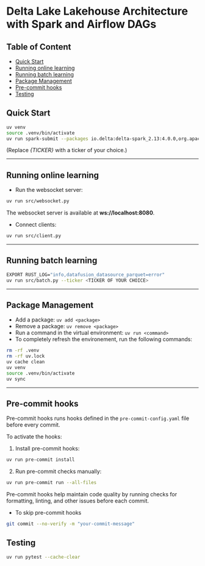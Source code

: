 # Delta Lake Lakehouse Architecture with Spark and Airflow DAGs


## Table of Content
<!-- START doctoc generated TOC please keep comment here to allow auto update -->
<!-- DON'T EDIT THIS SECTION, INSTEAD RE-RUN doctoc TO UPDATE -->

- [Quick Start](#quick-start)
- [Running online learning](#running-online-learning)
- [Running batch learning](#running-batch-learning)
- [Package Management](#package-management)
- [Pre-commit hooks](#pre-commit-hooks)
- [Testing](#testing)

<!-- END doctoc generated TOC please keep comment here to allow auto update -->

## Quick Start

```bash
uv venv
source .venv/bin/activate
uv run spark-submit --packages io.delta:delta-spark_2.13:4.0.0,org.apache.hadoop:hadoop-aws:3.4.0,com.amazonaws:aws-java-sdk-bundle:1.12.262 src/main.py {TICKER} --cache-clear
```

(Replace *{TICKER}* with a ticker of your choice.)


<hr />

## Running online learning

- Run the websocket server:

```bash
uv run src/websocket.py
```

The websocket server is available at **ws://localhost:8080**.

- Connect clients:

```bash
uv run src/client.py
```

<hr />


## Running batch learning

```bash
EXPORT RUST_LOG="info,datafusion_datasource_parquet=error"
uv run src/batch.py --ticker <TICKER OF YOUR CHOICE>
```

<hr />


## Package Management

- Add a package: `uv add <package>`
- Remove a package: `uv remove <package>`
- Run a command in the virtual environment: `uv run <command>`
- To completely refresh the environement, run the following commands:

```bash
rm -rf .venv
rm -rf uv.lock
uv cache clean
uv venv
source .venv/bin/activate
uv sync
```

<hr />


## Pre-commit hooks

Pre-commit hooks runs hooks defined in the `pre-commit-config.yaml` file before every commit.

To activate the hooks:

1. Install pre-commit hooks:

```bash
uv run pre-commit install
```

2. Run pre-commit checks manually:

```bash
uv run pre-commit run --all-files
```

Pre-commit hooks help maintain code quality by running checks for formatting, linting, and other issues before each commit.

* To skip pre-commit hooks

```bash
git commit --no-verify -m "your-commit-message"
```


## Testing

```bash
uv run pytest --cache-clear
```

